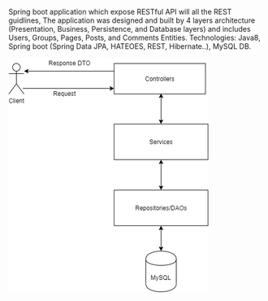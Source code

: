 Spring boot application which expose RESTful API will all the REST guidlines,
The application was designed and built by 4 layers architecture (Presentation, Business, Persistence, and Database layers)
and includes Users, Groups, Pages, Posts, and Comments Entities.
Technologies: Java8, Spring boot (Spring Data JPA, HATEOES, REST, Hibernate..), MySQL DB.

![Alt text](doc/diagram.png?raw=true "Architecture Diagram")
